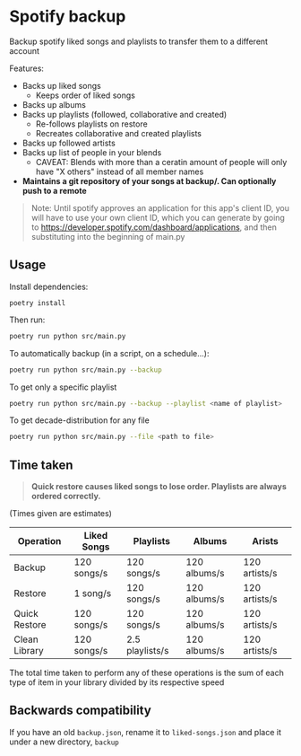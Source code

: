 # Spotify backup

Backup spotify liked songs and playlists to transfer them to a different account

Features:

-   Backs up liked songs
    -   Keeps order of liked songs
-   Backs up albums
-   Backs up playlists (followed, collaborative and created)
    -   Re-follows playlists on restore
    -   Recreates collaborative and created playlists
-   Backs up followed artists
-   Backs up list of people in your blends
    - CAVEAT: Blends with more than a ceratin amount of people will only have "X others" instead of all member names
- **Maintains a git repository of your songs at backup/. Can optionally push to a remote**

> Note: Until spotify approves an application for this app's client ID, you will
> have to use your own client ID, which you can generate by going to
> https://developer.spotify.com/dashboard/applications, and then substituting
> into the beginning of main.py

## Usage

Install dependencies:

```
poetry install
```

Then run:

```bash
poetry run python src/main.py
```

To automatically backup (in a script, on a schedule...):

```bash
poetry run python src/main.py --backup
```

To get only a specific playlist

```bash
poetry run python src/main.py --backup --playlist <name of playlist>
```

To get decade-distribution for any file

```bash
poetry run python src/main.py --file <path to file>
```


## Time taken

> **Quick restore causes liked songs to lose order. Playlists are always ordered
> correctly.**

(Times given are estimates)

| Operation     | Liked Songs | Playlists       | Albums       | Arists        |
| ------------- | ----------- | --------------- | ------------ | ------------- |
| Backup        | 120 songs/s | 120 songs/s     | 120 albums/s | 120 artists/s |
| Restore       | 1 song/s    | 120 songs/s     | 120 albums/s | 120 artists/s |
| Quick Restore | 120 songs/s | 120 songs/s     | 120 albums/s | 120 artists/s |
| Clean Library | 120 songs/s | 2.5 playlists/s | 120 albums/s | 120 artists/s |

The total time taken to perform any of these operations is the sum of each type
of item in your library divided by its respective speed

## Backwards compatibility

If you have an old `backup.json`, rename it to `liked-songs.json` and place it
under a new directory, `backup`
